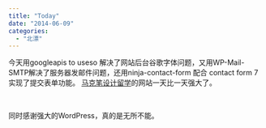 ```yaml
---
title: "Today"
date: "2014-06-09"
categories: 
  - "北漂"
---
```


今天用googleapis to useso 解决了网站后台谷歌字体问题，又用WP-Mail-SMTP解决了服务器发邮件问题，还用ninja-contact-form 配合 contact form 7 实现了提交表单功能。 [马克笔设计留学](http://www.makebi.net "马克笔设计留学")的网站一天比一天强大了。

 

同时感谢强大的WordPress，真的是无所不能。
